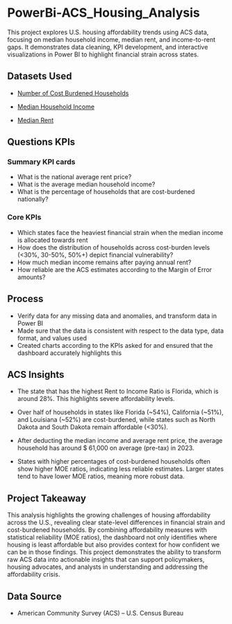 # PowerBi-ACS_Housing_Analysis

This project explores U.S. housing affordability trends using ACS data, focusing on median household income, median rent, and income-to-rent gaps. It demonstrates data cleaning, KPI development, and interactive visualizations in Power BI to highlight financial strain across states.

## Datasets Used
- <a href="https://github.com/DigitallyDeja/PowerBi-ACS_Housing_Analysis/blob/main/income_percentage.csv" target="_blank">Number of Cost Burdened Households</a>

- <a href="https://github.com/DigitallyDeja/PowerBi-ACS_Housing_Analysis/blob/main/state_median_income.csv" target="_blank">Median Household Income</a>

- <a href="https://github.com/DigitallyDeja/PowerBi-ACS_Housing_Analysis/blob/main/median_gross_rent.csv" target="_blank">Median Rent</a>

## Questions KPIs 
### Summary KPI cards
- What is the national average rent price?
- What is the average median household income?
- What is the percentage of households that are cost-burdened nationally?

### Core KPIs 
- Which states face the heaviest financial strain when the median income is allocated towards rent
- How does the distribution of households across cost-burden levels (<30%, 30-50%, 50%+) depict financial vulnerability?
- How much median income remains after paying annual rent?
- How reliable are the ACS estimates according to the Margin of Error amounts?

## Process 
- Verify data for any missing data and anomalies, and transform data in Power BI
- Made sure that the data is consistent with respect to the data type, data format, and values used 
- Created charts according to the KPIs asked for and ensured that the dashboard accurately highlights this

## ACS Insights

- The state that has the highest Rent to Income Ratio is Florida, which is around 28%. This highlights severe affordability levels.

- Over half of households in states like Florida (~54%), California (~51%), and Louisiana (~52%) are cost-burdened, while states such as North Dakota and South Dakota remain affordable (<30%).

- After deducting the median income and average rent price, the average household has around $ 61,000 on average (pre-tax) in 2023.

- States with higher percentages of cost-burdened households often show higher MOE ratios, indicating less reliable estimates. Larger states tend to have lower MOE ratios, meaning more robust data.

## Project Takeaway

  This analysis highlights the growing challenges of housing affordability across the U.S., revealing clear state-level differences in financial strain and cost-burdened households. By combining affordability measures with statistical reliability (MOE ratios), the dashboard not only identifies where housing is least affordable but also provides context for how confident we can be in those findings. This project demonstrates the ability to transform raw ACS data into actionable insights that can support policymakers, housing advocates, and analysts in understanding and addressing the affordability crisis.

## Data Source
- American Community Survey (ACS) – U.S. Census Bureau  

